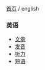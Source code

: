 [首页](https://printjs.github.io/blog) / english


### 英语

* [文章](https://printjs.github.io/blog/docs/english/course_speak)
* [发音](https://printjs.github.io/blog/docs/english/pronunciations)
* [听力](https://printjs.github.io/blog/docs/english/listen)
* [短语](https://printjs.github.io/blog/docs/english/phrase)
